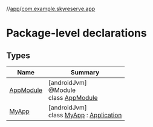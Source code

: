 //[app](../../index.md)/[com.example.skyreserve.app](index.md)

# Package-level declarations

## Types

| Name | Summary |
|---|---|
| [AppModule](-app-module/index.md) | [androidJvm]<br>@Module<br>class [AppModule](-app-module/index.md) |
| [MyApp](-my-app/index.md) | [androidJvm]<br>class [MyApp](-my-app/index.md) : [Application](https://developer.android.com/reference/kotlin/android/app/Application.html) |
